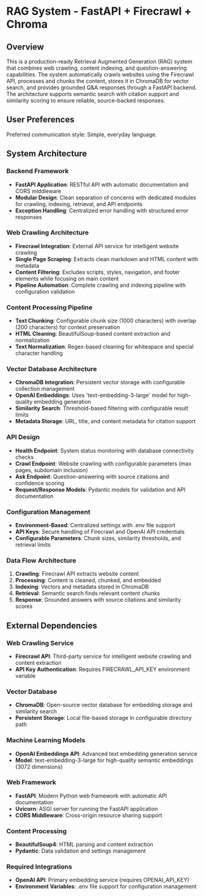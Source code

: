 # RAG System - FastAPI + Firecrawl + Chroma

## Overview

This is a production-ready Retrieval Augmented Generation (RAG) system that combines web crawling, content indexing, and question-answering capabilities. The system automatically crawls websites using the Firecrawl API, processes and chunks the content, stores it in ChromaDB for vector search, and provides grounded Q&A responses through a FastAPI backend. The architecture supports semantic search with citation support and similarity scoring to ensure reliable, source-backed responses.

## User Preferences

Preferred communication style: Simple, everyday language.

## System Architecture

### Backend Framework
- **FastAPI Application**: RESTful API with automatic documentation and CORS middleware
- **Modular Design**: Clean separation of concerns with dedicated modules for crawling, indexing, retrieval, and API endpoints
- **Exception Handling**: Centralized error handling with structured error responses

### Web Crawling Architecture
- **Firecrawl Integration**: External API service for intelligent website crawling
- **Single Page Scraping**: Extracts clean markdown and HTML content with metadata
- **Content Filtering**: Excludes scripts, styles, navigation, and footer elements while focusing on main content
- **Pipeline Automation**: Complete crawling and indexing pipeline with configuration validation

### Content Processing Pipeline
- **Text Chunking**: Configurable chunk size (1000 characters) with overlap (200 characters) for context preservation
- **HTML Cleaning**: BeautifulSoup-based content extraction and normalization
- **Text Normalization**: Regex-based cleaning for whitespace and special character handling

### Vector Database Architecture
- **ChromaDB Integration**: Persistent vector storage with configurable collection management
- **OpenAI Embeddings**: Uses 'text-embedding-3-large' model for high-quality embedding generation
- **Similarity Search**: Threshold-based filtering with configurable result limits
- **Metadata Storage**: URL, title, and content metadata for citation support

### API Design
- **Health Endpoint**: System status monitoring with database connectivity checks
- **Crawl Endpoint**: Website crawling with configurable parameters (max pages, subdomain inclusion)
- **Ask Endpoint**: Question-answering with source citations and confidence scoring
- **Request/Response Models**: Pydantic models for validation and API documentation

### Configuration Management
- **Environment-Based**: Centralized settings with .env file support
- **API Keys**: Secure handling of Firecrawl and OpenAI API credentials
- **Configurable Parameters**: Chunk sizes, similarity thresholds, and retrieval limits

### Data Flow Architecture
1. **Crawling**: Firecrawl API extracts website content
2. **Processing**: Content is cleaned, chunked, and embedded
3. **Indexing**: Vectors and metadata stored in ChromaDB
4. **Retrieval**: Semantic search finds relevant content chunks
5. **Response**: Grounded answers with source citations and similarity scores

## External Dependencies

### Web Crawling Service
- **Firecrawl API**: Third-party service for intelligent website crawling and content extraction
- **API Key Authentication**: Requires FIRECRAWL_API_KEY environment variable

### Vector Database
- **ChromaDB**: Open-source vector database for embedding storage and similarity search
- **Persistent Storage**: Local file-based storage in configurable directory path

### Machine Learning Models
- **OpenAI Embeddings API**: Advanced text embedding generation service
- **Model**: text-embedding-3-large for high-quality semantic embeddings (3072 dimensions)

### Web Framework
- **FastAPI**: Modern Python web framework with automatic API documentation
- **Uvicorn**: ASGI server for running the FastAPI application
- **CORS Middleware**: Cross-origin resource sharing support

### Content Processing
- **BeautifulSoup4**: HTML parsing and content extraction
- **Pydantic**: Data validation and settings management

### Required Integrations
- **OpenAI API**: Primary embedding service (requires OPENAI_API_KEY)
- **Environment Variables**: .env file support for configuration management
